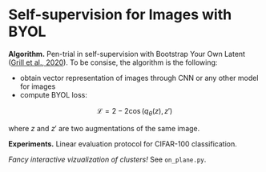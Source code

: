 # Self-supervision for Images with BYOL

**Algorithm.** Pen-trial in self-supervision with Bootstrap Your Own Latent ([Grill et al., 2020](https://arxiv.org/abs/2006.07733)). To be consise, the algorithm is the following:
- obtain vector representation of images through CNN or any other model for images
- compute BYOL loss:

```math
\mathcal{L}=2-2{\cos(q_\theta(z), z')}
```

where $z$ and $z'$ are two augmentations of the same image.

**Experiments.** Linear evaluation protocol for CIFAR-100 classification.

*Fancy interactive vizualization of clusters!* See `on_plane.py`.
